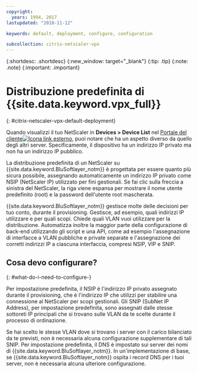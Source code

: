 ```yaml
---
copyright:
  years: 1994, 2017
lastupdated: "2018-11-12"

keywords: default, deployment, configure, configuration

subcollection: citrix-netscaler-vpx
---
```


{:shortdesc: .shortdesc}
{:new_window: target="_blank"}
{:tip: .tip}
{:note: .note}
{:important: .important}

# Distribuzione predefinita di {{site.data.keyword.vpx_full}}
{: #citrix-netscaler-vpx-default-deployment}

Quando visualizzi il tuo NetScaler in **Devices > Device List** nel [Portale del cliente![Icona link esterno](../../icons/launch-glyph.svg "Icona link esterno")](https://control.softlayer.com/), puoi notare che ha un aspetto diverso da quello degli altri server. Specificamente, il dispositivo ha un indirizzo IP privato ma non ha un indirizzo IP pubblico.

La distribuzione predefinita di un NetScaler su {{site.data.keyword.BluSoftlayer_notm}} è progettata per essere quanto più sicura possibile, assegnando automaticamente un indirizzo IP privato come NSIP (NetScaler IP) utilizzato per fini gestionali. Se fai clic sulla freccia a sinistra del NetScaler, la riga viene espansa per mostrare il nome utente predefinito (root) e la password dell'utente root mascherata.

{{site.data.keyword.BluSoftlayer_notm}} gestisce molte delle decisioni per tuo conto, durante il provisioning. Gestisce, ad esempio, quali indirizzi IP utilizzare e per quali scopi. Chiede quali VLAN vuoi utilizzare per la distribuzione. Automatizza inoltre la maggior parte della configurazione di back-end utilizzando gli script e una API, come ad esempio l'assegnazione di interfacce a VLAN pubbliche e private separate e l'assegnazione dei corretti indirizzi IP a ciascuna interfaccia, compresi NSIP, VIP e SNIP.

## Cosa devo configurare?
{: #what-do-i-need-to-configure-}

Per impostazione predefinita, il NSIP è l'indirizzo IP privato assegnato durante il provisioning, che è l'indirizzo IP che utilizzi per stabilire una connessione al NetScaler per scopi gestionali. Gli SNIP (SubNet IP Address), per impostazione predefinita, sono assegnati dalle stesse sottoreti IP principali che si trovano sulle VLAN da te scelte durante il processo di ordinazione.

Se hai scelto le stesse VLAN dove si trovano i server con il carico bilanciato da te previsti, non è necessaria alcuna configurazione supplementare di tali SNIP. Per impostazione predefinita, il DNS è impostato sui server dei nomi di {{site.data.keyword.BluSoftlayer_notm}}. In un'implementazione di base, se {{site.data.keyword.BluSoftlayer_notm}} ospita i record DNS per i tuoi server, non è necessaria alcuna ulteriore configurazione.
